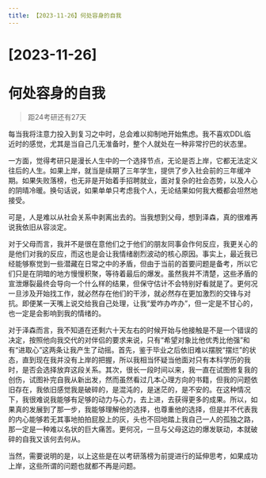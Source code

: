 ```yaml
---
title: 【2023-11-26】何处容身的自我
---
```


# [2023-11-26]
# 何处容身的自我

> 距24考研还有27天

每当我将注意力投入到复习之中时，总会难以抑制地开始焦虑。我不喜欢DDL临近时的感觉，尤其是当自己几无准备时，整个人就处在一种非常拧巴的状态里。

一方面，觉得考研只是漫长人生中的一个选择节点，无论是否上岸，它都无法定义往后的人生。如果上岸，就当是续期了三年学生，提供了步入社会前的三年缓冲期。如果失败落榜，也无非是开始着手招聘就业，面对复杂的社会态势，以及人心的阴晴冷暖。换句话说，如果单单只考虑我个人，无论结果如何我大概都会坦然地接受。

可是，人是难以从社会关系中剥离出去的。当我想到父母，想到泽森，真的很难再说我依旧从容淡定。

对于父母而言，我并不是很在意他们之于他们的朋友同事会作何反应，我更关心的是他们对我的反应，而这也是会让我情绪剧烈波动的核心原因。事实上，最近我已经能够察觉到一些潜藏在日常之中的矛盾，但由于当前的首要问题是备考，所以它们只是在阴暗的地方慢慢积聚，等待着最后的爆发。虽然我并不清楚，这些矛盾的宣泄爆裂最终会导向一个什么样的结果，但保守估计不会特别好看就是了。更何况一旦涉及开始找工作，就必然存在他们的干涉，就必然存在更加激烈的交锋与对抗。即便某一天嘴上说交给我自己处理，让我“爱咋办咋办”，但一定是不甘心的，也一定是会影响到我的情绪的。

对于泽森而言，我不知道在还剩六十天左右的时候开始与他接触是不是一个错误的决定，按照他向我交代的对伴侣的要求来说，只有“希望对象比他优秀比他强”和有“进取心”这两条让我产生了动摇。首先，鉴于毕业之后依旧难以摆脱“摆烂”的状态，直到现在我并没有上岸的把握，所以我相当怀疑当他面对只有本科学历的我时，是否会选择放弃这段关系。其次，很长一段时间以来，我一直在试图修复我的创伤，试图补完自我从新出发，然而虽然看过几本心理方向的书籍，但我的问题依旧存在，我依旧感觉我是破碎的，是混沌的，是迷茫的，是不安的。在这种情况下，我很难说我能够有足够的动力与心力，去上进，去获得更多的成果。所以，如果真的发展到了那一步，我能够理解他的选择，也尊重他的选择，但是并不代表我的内心能够若无其事地拍拍屁股上的灰，头也不回地踏上我自己一人的孤独之路，那一定是一种难以名状的巨大痛苦。更何况，一旦与父母这边的爆发联动，本就破碎的自我又该何去何从。

当然，需要说明的是，以上这些是在以考研落榜为前提进行的延伸思考，如果成功上岸，这些所谓的问题也就都不再是问题。